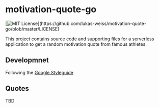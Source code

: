# motivation-quote-go
[![MIT License](https://img.shields.io/apm/l/atomic-design-ui.svg?)](https://github.com/lukas-weiss/motivation-quote-go/blob/master/LICENSE)


This project contains source code and supporting files for a serverless application to get a random motivation quote from famous athletes.


## Developmnet
Following the [Google Styleguide](https://google.github.io/styleguide/go/)

## Quotes
TBD